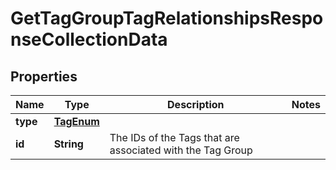 # GetTagGroupTagRelationshipsResponseCollectionData

## Properties
Name | Type | Description | Notes
------------ | ------------- | ------------- | -------------
**type** | [**TagEnum**](TagEnum.md) |  | 
**id** | **String** | The IDs of the Tags that are associated with the Tag Group | 
